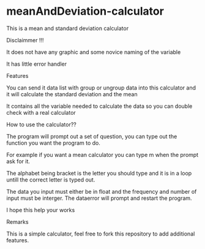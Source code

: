 # meanAndDeviation-calculator

This is a mean and standard deviation calculator

Disclaimmer !!!

It does not have any graphic and some novice naming of the variable

It has little error handler


Features

You can send it data list with group or ungroup data into this calculator and it will calculate the standard deviation and the mean

It contains all the variable needed to calculate the data so you can double check with a real calculator


How to use the calculator??

The program will prompt out a set of question, you can type out the function you want the program to do.

For example if you want a mean calculator you can type m when the prompt ask for it.

The alphabet being bracket is the letter you should type and it is in a loop untill the correct letter is typed out.

The data you input must either be in float and the frequency and number of input must be interger. The dataerror will prompt and restart the program.

I hope this help your works

Remarks

This is a simple calculator, feel free to fork this repository to add additional features.
